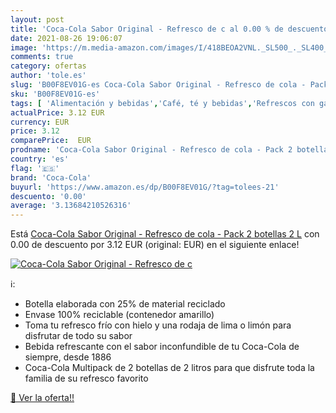 ```yaml
---
layout: post
title: 'Coca-Cola Sabor Original - Refresco de c al 0.00 % de descuento'
date: 2021-08-26 19:06:07
image: 'https://m.media-amazon.com/images/I/418BEOA2VNL._SL500_._SL400_.jpg'
comments: true
category: ofertas
author: 'tole.es'
slug: 'B00F8EV01G-es Coca-Cola Sabor Original - Refresco de cola - Pack 2...'
sku: 'B00F8EV01G-es'
tags: [ 'Alimentación y bebidas','Café, té y bebidas','Refrescos con gas','Refrescos de cola','coca-cola', ]
actualPrice: 3.12 EUR
currency: EUR
price: 3.12
comparePrice:  EUR
prodname: 'Coca-Cola Sabor Original - Refresco de cola - Pack 2 botellas 2 L'
country: 'es'
flag: '🇪🇸'
brand: 'Coca-Cola'
buyurl: 'https://www.amazon.es/dp/B00F8EV01G/?tag=tolees-21'
descuento: '0.00'
average: '3.13684210526316'
---
```


Está [Coca-Cola Sabor Original - Refresco de cola - Pack 2 botellas 2 L](https://www.amazon.es/dp/B00F8EV01G/?tag=tolees-21) con 0.00 de descuento por 3.12 EUR (original:  EUR) en el siguiente enlace!

[![Coca-Cola Sabor Original - Refresco de c](https://m.media-amazon.com/images/I/418BEOA2VNL._SL500_._SL400_.jpg)](https://www.amazon.es/dp/B00F8EV01G/?tag=tolees-21)

ℹ️:

- Botella elaborada con 25% de material reciclado
- Envase 100% reciclable (contenedor amarillo)
- Toma tu refresco frío con hielo y una rodaja de lima o limón para disfrutar de todo su sabor
- Bebida refrescante con el sabor inconfundible de tu Coca-Cola de siempre, desde 1886
- Coca-Cola Multipack de 2 botellas de 2 litros para que disfrute toda la familia de su refresco favorito

[🛒 Ver la oferta!!](https://www.amazon.es/dp/B00F8EV01G/?tag=tolees-21)
